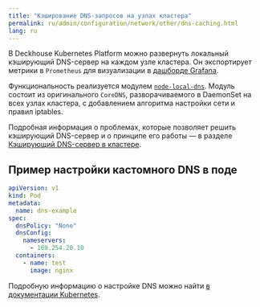 ```yaml
---
title: "Кэширование DNS-запросов на узлах кластера"
permalink: ru/admin/configuration/network/other/dns-caching.html
lang: ru
---
```


В Deckhouse Kubernetes Platform можно развернуть локальный кэширующий DNS-сервер на каждом узле кластера. Он экспортирует метрики в `Prometheus` для визуализации в [дашборде Grafana](https://deckhouse.ru/products/kubernetes-platform/documentation/v1/modules/node-local-dns/#grafana-dashboard).

Функциональность реализуется модулем [`node-local-dns`](https://deckhouse.ru/products/kubernetes-platform/documentation/v1/modules/node-local-dns/). Модуль состоит из оригинального `CoreDNS`, разворачиваемого в DaemonSet на всех узлах кластера, с добавлением алгоритма настройки сети и правил iptables.

Подробная информация о проблемах, которые позволяет решить кэширующий DNS-сервер и о принципе его работы — в разделе [Кэширующий DNS-сервер в кластере](../../architecture/network/dns-caching.html).

<!-- Перенесено из https://deckhouse.ru/products/kubernetes-platform/documentation/v1/modules/node-local-dns/configuration.html -->

## Пример настройки кастомного DNS в поде

```yaml
apiVersion: v1
kind: Pod
metadata:
  name: dns-example
spec:
  dnsPolicy: "None"
  dnsConfig:
    nameservers:
      - 169.254.20.10
  containers:
    - name: test
      image: nginx
```

Подробную информацию о настройке DNS можно найти [в документации Kubernetes](https://kubernetes.io/docs/concepts/services-networking/dns-pod-service/#pod-s-dns-config).
